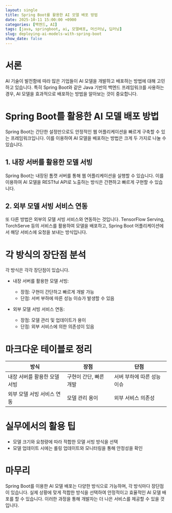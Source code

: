 ```yaml
---
layout: single
title: Spring Boot를 활용한 AI 모델 배포 방법
date: 2025-10-11 15:00:00 +0900
categories: [백엔드, AI]
tags: [java, springboot, ai, 모델배포, 머신러닝, 딥러닝]
slug: deploying-ai-models-with-spring-boot
show_date: false
---
```


# 서론
AI 기술이 발전함에 따라 많은 기업들이 AI 모델을 개발하고 배포하는 방법에 대해 고민하고 있습니다. 특히 Spring Boot와 같은 Java 기반의 백엔드 프레임워크를 사용하는 경우, AI 모델을 효과적으로 배포하는 방법을 알아보는 것이 중요합니다.

# Spring Boot를 활용한 AI 모델 배포 방법
Spring Boot는 간단한 설정만으로도 안정적인 웹 어플리케이션을 빠르게 구축할 수 있는 프레임워크입니다. 이를 이용하여 AI 모델을 배포하는 방법은 크게 두 가지로 나눌 수 있습니다.

## 1. 내장 서버를 활용한 모델 서빙
Spring Boot는 내장된 톰캣 서버를 통해 웹 어플리케이션을 실행할 수 있습니다. 이를 이용하여 AI 모델을 RESTful API로 노출하는 방식은 간편하고 빠르게 구현할 수 있습니다.

## 2. 외부 모델 서빙 서비스 연동
또 다른 방법은 외부의 모델 서빙 서비스와 연동하는 것입니다. TensorFlow Serving, TorchServe 등의 서비스를 활용하여 모델을 배포하고, Spring Boot 어플리케이션에서 해당 서비스에 요청을 보내는 방식입니다.

# 각 방식의 장단점 분석
각 방식은 각각 장단점이 있습니다.

- 내장 서버를 활용한 모델 서빙:
  - 장점: 구현이 간단하고 빠르게 개발 가능
  - 단점: 서버 부하에 따른 성능 이슈가 발생할 수 있음

- 외부 모델 서빙 서비스 연동:
  - 장점: 모델 관리 및 업데이트가 용이
  - 단점: 외부 서비스에 의한 의존성이 있음

# 마크다운 테이블로 정리
| 방식 | 장점 | 단점 |
|---|---|---|
| 내장 서버를 활용한 모델 서빙 | 구현이 간단, 빠른 개발 | 서버 부하에 따른 성능 이슈 |
| 외부 모델 서빙 서비스 연동 | 모델 관리 용이 | 외부 서비스 의존성 |

# 실무에서의 활용 팁
- 모델 크기와 요청량에 따라 적합한 모델 서빙 방식을 선택
- 모델 업데이트 시에는 롤링 업데이트와 모니터링을 통해 안정성을 확인

# 마무리
Spring Boot를 이용한 AI 모델 배포는 다양한 방식으로 가능하며, 각 방식마다 장단점이 있습니다. 실제 상황에 맞게 적합한 방식을 선택하여 안정적이고 효율적인 AI 모델 배포를 할 수 있습니다. 이러한 과정을 통해 개발자는 더 나은 서비스를 제공할 수 있을 것입니다.